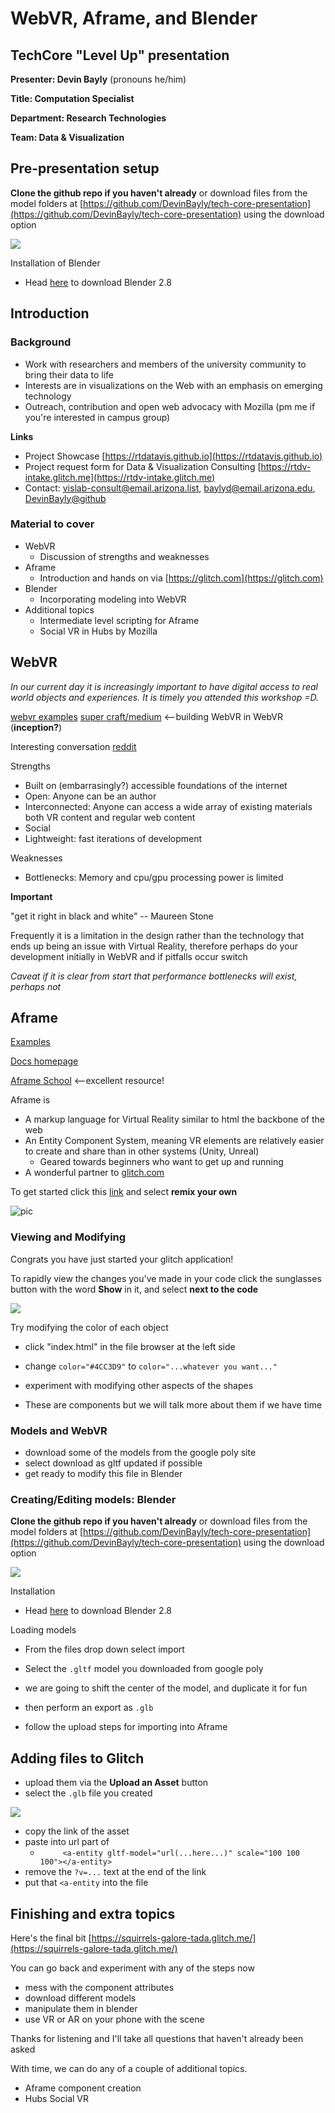 # WebVR, Aframe, and Blender 
## TechCore "Level Up" presentation
**Presenter: Devin Bayly** (pronouns he/him)

**Title: Computation Specialist**

**Department: Research Technologies**

**Team: Data & Visualization**

## Pre-presentation setup


**Clone the github repo if you haven't already** or download files from the model folders at [https://github.com/DevinBayly/tech-core-presentation](https://github.com/DevinBayly/tech-core-presentation) using the download option

![](./20200317T165140068020.png)

Installation of Blender

* Head [here](https://www.blender.org/) to download Blender 2.8



## Introduction
### Background


* Work with researchers and members of the university community to bring their data to life
* Interests are in visualizations on the Web with an emphasis on emerging technology
* Outreach, contribution and open web advocacy with Mozilla (pm me if you're interested in campus group) 

**Links**

* Project Showcase [https://rtdatavis.github.io](https://rtdatavis.github.io)
* Project request form for Data & Visualization Consulting [https://rtdv-intake.glitch.me](https://rtdv-intake.glitch.me)
* Contact: [vislab-consult@email.arizona.list](vislab-consult@email.arizona.list), baylyd@email.arizona.edu, [DevinBayly@github](https://github.com/DevinBayly)



### Material to cover

* WebVR
    * Discussion of strengths and weaknesses
* Aframe
    * Introduction and hands on via [https://glitch.com](https://glitch.com)
* Blender
    * Incorporating modeling into WebVR
* Additional topics
    * Intermediate level scripting for Aframe
    * Social VR in Hubs by Mozilla

## WebVR

*In our current day it is increasingly important to have digital access to real world objects and experiences. It is timely you attended this workshop =D.* 

[webvr examples](https://webvr.directory/)
[super craft/medium](supermedium.com) <--building WebVR in WebVR (**inception?**)

Interesting conversation [reddit](https://www.reddit.com/r/WebVR/comments/3e2mes/what_are_the_advantages_of_webvr_over_native_vr/)

Strengths

* Built on (embarrasingly?) accessible foundations of the internet
* Open: Anyone can be an author
* Interconnected: Anyone can access a wide array of existing materials both VR content and regular web content
* Social
* Lightweight: fast iterations of development

Weaknesses

* Bottlenecks: Memory and cpu/gpu processing power is limited

**Important**

"get it right in black and white" -- Maureen Stone

Frequently it is a limitation in the design rather than the technology that ends up being an issue with Virtual Reality, therefore perhaps do your development initially in WebVR and if pitfalls occur switch

*Caveat if it is clear from start that performance bottlenecks will exist, perhaps not*


## Aframe

[Examples](https://aframe.io/aframe/examples/)


[Docs homepage](https://aframe.io/docs/1.0.0/introduction/)

[Aframe School](https://aframe.io/school/) <--excellent resource!

Aframe is

* A markup language for Virtual Reality similar to html the backbone of the web
* An Entity Component System, meaning VR elements are relatively easier to create and share than in other systems (Unity, Unreal) 
    * Geared towards beginners who want to get up and running
* A wonderful partner to [glitch.com](https://glitch.com)

To get started click this [link](http://glitch.com/~aframe) and select **remix your own**

![pic](./20200317T161605445734.png)

### Viewing and Modifying

Congrats you have just started your glitch application!

To rapidly view the changes you've made in your code click the sunglasses button with the word **Show** in it, and select **next to the code**


![](./20200317T163443881078.png)

Try modifying the color of each object

* click "index.html" in the file browser at the left side
* change `color="#4CC3D9"` to `color="...whatever you want..."`
* experiment with modifying other aspects of the shapes

* These are components but we will talk more about them if we have time

### Models and WebVR

* download some of the models from the  google poly site
* select download as gltf updated if possible
* get ready to modify this file in Blender

### Creating/Editing models: Blender


**Clone the github repo if you haven't already** or download files from the model folders at [https://github.com/DevinBayly/tech-core-presentation](https://github.com/DevinBayly/tech-core-presentation) using the download option

![](./20200317T165140068020.png)

Installation

* Head [here](https://www.blender.org/) to download Blender 2.8

Loading models

* From the files drop down select import
* Select  the `.gltf` model you downloaded from google poly

* we are going to shift the center of the model, and duplicate it for fun

* then perform an export as `.glb`

* follow the upload steps for importing into Aframe

## Adding files to Glitch

* upload them via the **Upload an Asset** button
* select the `.glb` file you created

![](20200317T164415324882.png)

* copy the link of the asset
* paste into url part of 
    * `      <a-entity gltf-model="url(...here...)" scale="100 100 100"></a-entity>
`
* remove the `?v=...` text at the end of the link
* put that `<a-entity` into the file


## Finishing and extra topics

Here's the final bit [https://squirrels-galore-tada.glitch.me/](https://squirrels-galore-tada.glitch.me/)

You can go back and experiment with any of the steps now

* mess with the component attributes
* download different models
* manipulate them in blender
* use VR or AR on your phone with the scene

Thanks for listening and I'll take all questions that haven't already been asked

With time, we can do any of a couple of additional topics.

* Aframe component creation 
* Hubs Social VR